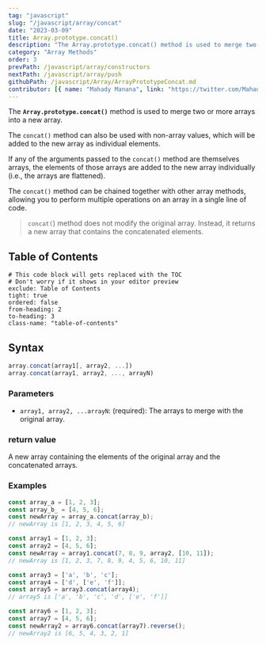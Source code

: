 ```yaml
---
tag: "javascript"
slug: "/javascript/array/concat"
date: "2023-03-09"
title: Array.prototype.concat()
description: "The Array.prototype.concat() method is used to merge two or more arrays into a new array."
category: "Array Methods"
order: 3
prevPath: /javascript/array/constructors
nextPath: /javascript/array/push
githubPath: /javascript/Array/ArrayPrototypeConcat.md
contributor: [{ name: "Mahady Manana", link: "https://twitter.com/MahadyManana" }, { name: "Haja", link: "https://twitter.com/Haja261M" }]
---
```



The **`Array.prototype.concat()`** method is used to merge two or more arrays into a new array.

The `concat()` method can also be used with non-array values, which will be added to the new array as individual elements.

If any of the arguments passed to the `concat()` method are themselves arrays, the elements of those arrays are added to the new array individually (i.e., the arrays are flattened).

The `concat()` method can be chained together with other array methods, allowing you to perform multiple operations on an array in a single line of code.

> `concat(`) method does not modify the original array. Instead, it returns a new array that contains the concatenated elements.

## Table of Contents

```toc
# This code block will gets replaced with the TOC
# Don't worry if it shows in your editor preview
exclude: Table of Contents
tight: true
ordered: false
from-heading: 2
to-heading: 3
class-name: "table-of-contents"
```

## Syntax

```javascript
array.concat(array1[, array2, ...])
array.concat(array1, array2, ..., arrayN)

```

### Parameters

- `array1, array2, ...arrayN`:  (required): The arrays to merge with the original array.

### return value

A new array containing the elements of the original array and the concatenated arrays.

### Examples

```javascript
const array_a = [1, 2, 3];
const array_b_ = [4, 5, 6];
const newArray = array_a.concat(array_b);
// newArray is [1, 2, 3, 4, 5, 6]

const array1 = [1, 2, 3];
const array2 = [4, 5, 6];
const newArray = array1.concat(7, 8, 9, array2, [10, 11]);
// newArray is [1, 2, 3, 7, 8, 9, 4, 5, 6, 10, 11]

const array3 = ['a', 'b', 'c'];
const array4 = ['d', ['e', 'f']];
const array5 = array3.concat(array4);
// array5 is ['a', 'b', 'c', 'd', ['e', 'f']]

const array6 = [1, 2, 3];
const array7 = [4, 5, 6];
const newArray2 = array6.concat(array7).reverse();
// newArray2 is [6, 5, 4, 3, 2, 1]

```

